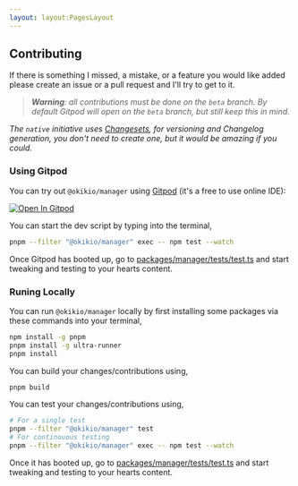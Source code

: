 ```yaml
---
layout: layout:PagesLayout
---
```


## Contributing

If there is something I missed, a mistake, or a feature you would like added please create an issue or a pull request and I'll try to get to it.

> _**Warning**: all contributions must be done on the `beta` branch. By default Gitpod will open on the `beta` branch, but still keep this in mind._

*The `native` initiative uses [Changesets](https://github.com/atlassian/changesets/blob/main/docs/intro-to-using-changesets.md#adding-changesets), for versioning and Changelog generation, you don't need to create one, but it would be amazing if you could.*

### Using Gitpod

You can try out `@okikio/manager` using [Gitpod](https://www.gitpod.io/) (it's a free to use online IDE):

[![Open In Gitpod](https://gitpod.io/button/open-in-gitpod.svg)](https://gitpod.io/#https://github.com/okikio/native/blob/beta/packages/manager/README.md)

You can start the dev script by typing into the terminal,

```bash
pnpm --filter "@okikio/manager" exec -- npm test --watch
```

Once Gitpod has booted up, go to [packages/manager/tests/test.ts](/packages/manager/tests/test.ts) and start tweaking and testing to your hearts content.

### Runing Locally

You can run `@okikio/manager` locally by first installing some packages via these commands into your terminal,

```bash
npm install -g pnpm
pnpm install -g ultra-runner
pnpm install
```

You can build your changes/contributions using,

```bash
pnpm build
```

You can test your changes/contributions using,

```bash
# For a single test
pnpm --filter "@okikio/manager" test 
# For continouous testing
pnpm --filter "@okikio/manager" exec -- npm test --watch
```

Once it has booted up, go to [packages/manager/tests/test.ts](/packages/manager/tests/test.ts) and start tweaking and testing to your hearts content.
